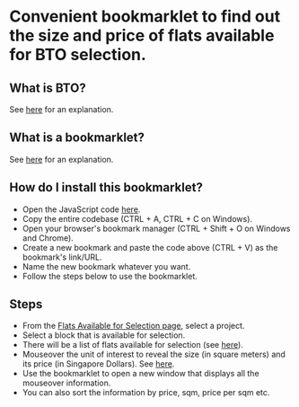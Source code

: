 # Convenient bookmarklet to find out the size and price of flats available for BTO selection.

## What is BTO?
See [here](https://en.wikipedia.org/wiki/Build_to_order_(HDB)) for an explanation.

## What is a bookmarklet?
See [here](https://gist.github.com/caseywatts/c0cec1f89ccdb8b469b1) for an explanation.

## How do I install this bookmarklet?
* Open the JavaScript code [here](https://raw.githubusercontent.com/darensin01/flat-selection/main/bto.js).
* Copy the entire codebase (CTRL + A, CTRL + C on Windows).
* Open your browser's bookmark manager (CTRL + Shift + O on Windows and Chrome).
* Create a new bookmark and paste the code above (CTRL + V) as the bookmark's link/URL.
* Name the new bookmark whatever you want.
* Follow the steps below to use the bookmarklet.

## Steps
* From the [Flats Available for Selection page](https://services2.hdb.gov.sg/webapp/BP13AWFlatAvail/BP13SEstateSummary?sel=BTO), select a project.
* Select a block that is available for selection.
* There will be a list of flats available for selection (see [here](https://github.com/darensin01/flat-selection/blob/main/screenshots/ss1.PNG")).
* Mouseover the unit of interest to reveal the size (in square meters) and its price (in Singapore Dollars). See [here](https://github.com/darensin01/flat-selection/blob/main/screenshots/ss2.png).
* Use the bookmarklet to open a new window that displays all the mouseover information.
* You can also sort the information by price, sqm, price per sqm etc.

